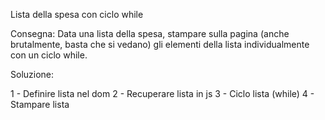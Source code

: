 Lista della spesa con ciclo while

Consegna:
Data una lista della spesa, stampare sulla pagina (anche brutalmente, basta che si vedano) gli elementi della lista individualmente con un ciclo while.

Soluzione:

1 - Definire lista nel dom
2 - Recuperare lista in js
3 - Ciclo lista (while)
4 - Stampare lista
